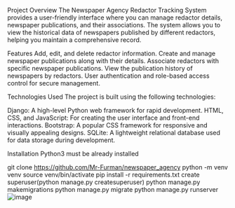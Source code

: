 Project Overview
The Newspaper Agency Redactor Tracking System provides a user-friendly interface where you can manage redactor details, newspaper publications, and their associations. The system allows you to view the historical data of newspapers published by different redactors, helping you maintain a comprehensive record.

Features
Add, edit, and delete redactor information.
Create and manage newspaper publications along with their details.
Associate redactors with specific newspaper publications.
View the publication history of newspapers by redactors.
User authentication and role-based access control for secure management.

Technologies Used
The project is built using the following technologies:

Django: A high-level Python web framework for rapid development.
HTML, CSS, and JavaScript: For creating the user interface and front-end interactions.
Bootstrap: A popular CSS framework for responsive and visually appealing designs.
SQLite: A lightweight relational database used for data storage during development.

Installation
Python3 must be already installed

git clone https://github.com/Mr-Furman/newspaper_agency
python -m venv venv
source venv/bin/activate
pip install -r requirements.txt
create superuser(python manage.py createsuperuser)
python manage.py makemigrations
python manage.py migrate
python manage.py runserver
![image](https://github.com/Mr-Furman/newspaper_agency/assets/106009301/638dd1a5-15c6-404a-aac5-4c7d5d7f52e9)


